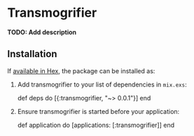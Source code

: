 # Transmogrifier

**TODO: Add description**

## Installation

If [available in Hex](https://hex.pm/docs/publish), the package can be installed as:

  1. Add transmogrifier to your list of dependencies in `mix.exs`:

        def deps do
          [{:transmogrifier, "~> 0.0.1"}]
        end

  2. Ensure transmogrifier is started before your application:

        def application do
          [applications: [:transmogrifier]]
        end
